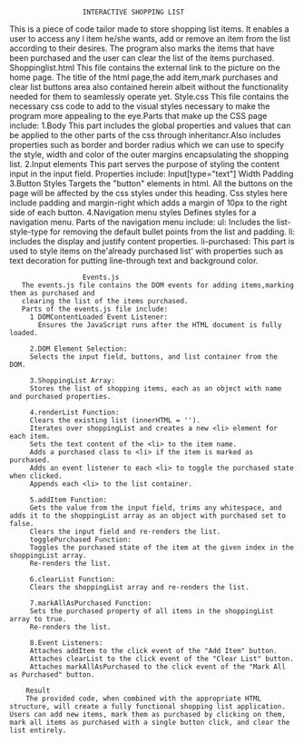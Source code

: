                       INTERACTIVE SHOPPING LIST
 This is a piece of code tailor made to store shopping list items. It enables a user to access any l
 item he/she wants, add or remove an item from the list according to their desires.
 The program also marks the items that have been purchased and the user can clear the list of the items purchased.  
                      Shoppinglist.html
   This file contains the external link to the picture on the home page.
   The title of the html page,the add item,mark purchases and clear list buttons area also contained herein albeit without the functionality needed for them to seamlessly operate yet.
                      Style.css
    This file contains the necessary css code to add to the visual styles necessary to make the program more appealing to the eye.Parts that make up the CSS page include:
       1.Body
       This part includes the global properties and values that can be applied to the other parts of the css through inheritancr.Also includes properties such as border and border radius which we can use to specify the style, width and color of the outer margins encapsulating the shopping list.
       2.Input elements
       This part serves the purpose of styling the content input in the input field.
       Properties include:
         Input[type="text"]
         Width
         Padding
       3.Button Styles
         Targets the "button" elements in html. All the buttons on the page will be affected by the css styles under this heading. Css styles here include padding and margin-right which adds a margin of 10px to the right side of each button.
       4.Navigation menu styles
         Defines styles for a navigation menu.
         Parts of the navigation menu include:
            ul:
            Includes the list-style-type for removing the default bullet points from the list and padding.
            li:
            includes the display and justify content properties.
            li-purchased:
            This part is used to style items on the'already purchased list' with properties such as text decoration for putting line-through text and background color.

                      Events.js
       The events.js file contains the DOM events for adding items,marking them as purchased and
       clearing the list of the items purchased.
       Parts of the events.js file include:
         1 DOMContentLoaded Event Listener:
           Ensures the JavaScript runs after the HTML document is fully loaded.
           
         2.DOM Element Selection:
         Selects the input field, buttons, and list container from the DOM.

         3.ShoppingList Array:
         Stores the list of shopping items, each as an object with name and purchased properties.

         4.renderList Function:
         Clears the existing list (innerHTML = '').
         Iterates over shoppingList and creates a new <li> element for each item.
         Sets the text content of the <li> to the item name.
         Adds a purchased class to <li> if the item is marked as purchased.
         Adds an event listener to each <li> to toggle the purchased state when clicked.
         Appends each <li> to the list container.

         5.addItem Function:
         Gets the value from the input field, trims any whitespace, and adds it to the shoppingList array as an object with purchased set to false.
         Clears the input field and re-renders the list.
         togglePurchased Function:
         Toggles the purchased state of the item at the given index in the shoppingList array.
         Re-renders the list.

         6.clearList Function:
         Clears the shoppingList array and re-renders the list.

         7.markAllAsPurchased Function:
         Sets the purchased property of all items in the shoppingList array to true.
         Re-renders the list.

         8.Event Listeners:
         Attaches addItem to the click event of the "Add Item" button.
         Attaches clearList to the click event of the "Clear List" button.
         Attaches markAllAsPurchased to the click event of the "Mark All as Purchased" button.

        Result
        The provided code, when combined with the appropriate HTML structure, will create a fully functional shopping list application. Users can add new items, mark them as purchased by clicking on them, mark all items as purchased with a single button click, and clear the list entirely.











